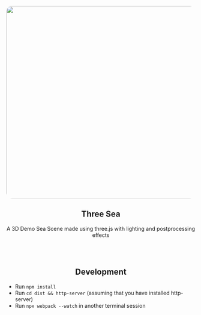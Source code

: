 
<br>&nbsp;<br>
<div align="center">
    <a href="https://sea.webry.com/">
        <img src="https://raw.githubusercontent.com/MindLaborDev/three-sea/main/images/preview.png" width="512" style="border-radius: 15px;">
    </a>
    <h2>Three Sea</h2>
    <p align="center">
        <p>A 3D Demo Sea Scene made using three.js with lighting and postprocessing effects</p>
    </p>
</div>
<br>&nbsp;<br>

<div align="center">
    <h2>Development</h2>
</div>


* Run `npm install`
* Run `cd dist && http-server` (assuming that you have installed http-server)
* Run `npx webpack --watch` in another terminal session


<br>&nbsp;<br>
